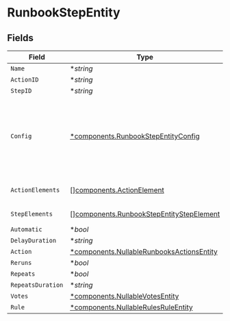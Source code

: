 # RunbookStepEntity


## Fields

| Field                                                                                                 | Type                                                                                                  | Required                                                                                              | Description                                                                                           |
| ----------------------------------------------------------------------------------------------------- | ----------------------------------------------------------------------------------------------------- | ----------------------------------------------------------------------------------------------------- | ----------------------------------------------------------------------------------------------------- |
| `Name`                                                                                                | **string*                                                                                             | :heavy_minus_sign:                                                                                    | N/A                                                                                                   |
| `ActionID`                                                                                            | **string*                                                                                             | :heavy_minus_sign:                                                                                    | N/A                                                                                                   |
| `StepID`                                                                                              | **string*                                                                                             | :heavy_minus_sign:                                                                                    | N/A                                                                                                   |
| `Config`                                                                                              | [*components.RunbookStepEntityConfig](../../models/components/runbookstepentityconfig.md)             | :heavy_minus_sign:                                                                                    | An unstructured object of key/value pairs describing the config settings for the step.                |
| `ActionElements`                                                                                      | [][components.ActionElement](../../models/components/actionelement.md)                                | :heavy_minus_sign:                                                                                    | A list of action elements                                                                             |
| `StepElements`                                                                                        | [][components.RunbookStepEntityStepElement](../../models/components/runbookstepentitystepelement.md)  | :heavy_minus_sign:                                                                                    | A list of step elements                                                                               |
| `Automatic`                                                                                           | **bool*                                                                                               | :heavy_minus_sign:                                                                                    | N/A                                                                                                   |
| `DelayDuration`                                                                                       | **string*                                                                                             | :heavy_minus_sign:                                                                                    | N/A                                                                                                   |
| `Action`                                                                                              | [*components.NullableRunbooksActionsEntity](../../models/components/nullablerunbooksactionsentity.md) | :heavy_minus_sign:                                                                                    | N/A                                                                                                   |
| `Reruns`                                                                                              | **bool*                                                                                               | :heavy_minus_sign:                                                                                    | N/A                                                                                                   |
| `Repeats`                                                                                             | **bool*                                                                                               | :heavy_minus_sign:                                                                                    | N/A                                                                                                   |
| `RepeatsDuration`                                                                                     | **string*                                                                                             | :heavy_minus_sign:                                                                                    | N/A                                                                                                   |
| `Votes`                                                                                               | [*components.NullableVotesEntity](../../models/components/nullablevotesentity.md)                     | :heavy_minus_sign:                                                                                    | N/A                                                                                                   |
| `Rule`                                                                                                | [*components.NullableRulesRuleEntity](../../models/components/nullablerulesruleentity.md)             | :heavy_minus_sign:                                                                                    | N/A                                                                                                   |
